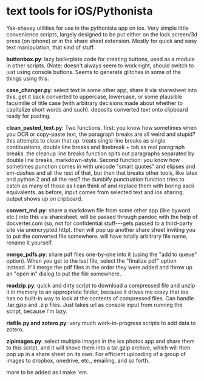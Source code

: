 # text tools for iOS/Pythonista
Yak-shavey utilities for use in the pythonista app on ios.  Very simple little convenience scripts, largely designed to be put either on the lock screen/3d press (on iphone) or in the share sheet extension.  Mostly for quick and easy text manipulation, that kind of stuff.  

**buttonbox.py**: lazy boilerplate code for creating buttons, used as a module in other scripts. (Note: doesn't always seem to work right, should switch to just using console buttons.  Seems to generate glitches in some of the things using this.

**case_changer.py**: select text in some other app, share it via sharesheet into this, get it back converted to uppercase, lowercase, or some plausible facsimilie of title case (with arbitrary decisions made about whether to capitalize short words and such).  deposits converted text onto clipboard ready for pasting.

**clean_pasted_text.py**: Two functions.  first: you know how sometimes when you OCR or copy-paste text, the paragraph breaks are all weird and stupid?  this attempts to clean that up.  treats single line breaks as single continuations, double line breaks and linebreak + tab as real paragraph breaks. the cleanup line breaks function spits out paragraphs separated by double line breaks, markdown-style.  Second function: you know how sometimes punction comes in with unicode "smart quotes" and elipses and em-dashes and all the rest of that, but then that breaks other tools, like latex and python 2 and all the rest?  the dumbify punctuation function tries to catch as many of those as I can think of and replace them with boring ascii equivalents.  as before, input comes from selected text and ios sharing; output shows up on clipboard.

**convert_md.py**: share a markdown file from some other app (like byword etc.) into this via sharesheet.  will be passed through pandoc with the help of docverter.com (so, not for confidential stuff---gets passed to a third-party site via unencrypted http).  then will pop up another share sheet inviting you to put the converted file somewhere.  will have totally arbitrary file name, rename it yourself.

**merge_pdfs.py**: share pdf files one-by-one into it (using the "add to queue" option).  When you get to the last file, select the "finalize pdf" option instead.  It'll merge the pdf files in the order they were added and throw up an "open in" dialog to put the file somewhere.

**readzip.py**: quick and dirty script to download a compressed file and unzip it in memory to an appropriate folder, because it drives me crazy that ios has no built-in way to look at the contents of compressed files.  Can handle .tar.gzip and .zip files.  Just takes url as console input from running the script, because I'm lazy.

**risfile.py and zotero.py**: very much work-in-progress scripts to add data to zotero.

**zipimages.py**: select multiple images in the ios photos app and share them to this script, and it will shove them into a tar.gzip archive, which will then pop up in a share sheet on its own. For efficient uploading of a group of images to dropbox, onedrive, etc., emailing, and so forth.

more to be added as I make 'em.

